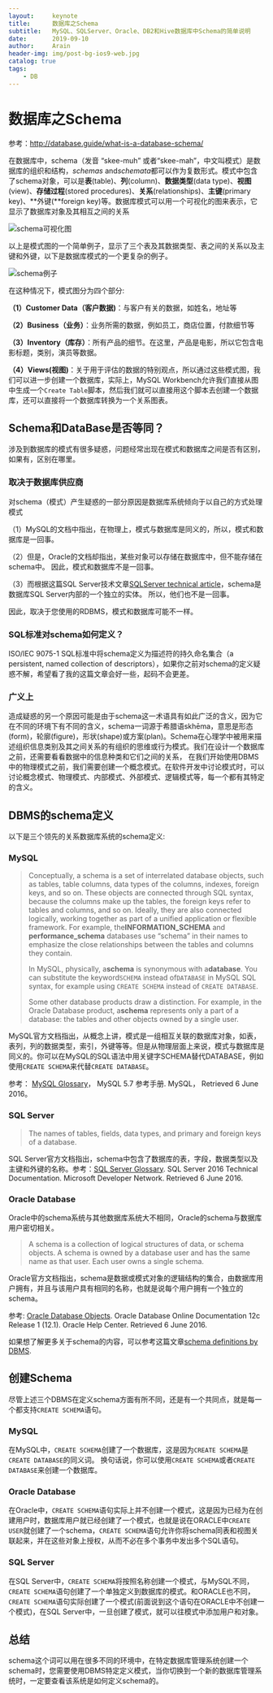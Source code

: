 ```yaml
---
layout:     keynote
title:      数据库之Schema
subtitle:   MySQL、SQLServer、Oracle、DB2和Hive数据库中Schema的简单说明
date:       2019-09-10
author:     Arain
header-img: img/post-bg-ios9-web.jpg
catalog: true
tags:
    - DB
---
```


# 数据库之Schema

参考：http://database.guide/what-is-a-database-schema/

在数据库中，schema（发音 “skee-muh” 或者“skee-mah”，中文叫模式）是数据库的组织和结构，*schemas* and*schemata*都可以作为复数形式。模式中包含了schema对象，可以是**表**(table)、**列**(column)、**数据类型**(data type)、**视图**(view)、**存储过程**(stored procedures)、**关系**(relationships)、**主键**(primary key)、**外键(**foreign key)等。数据库模式可以用一个可视化的图来表示，它显示了数据库对象及其相互之间的关系

![schema可视化图](/img/study/database/数据库之Schema/schema可视化图.png)

 

以上是模式图的一个简单例子，显示了三个表及其数据类型、表之间的关系以及主键和外键，以下是数据库模式的一个更复杂的例子。

 

![schema例子](/img/study/database/数据库之Schema/schema例子.png)

在这种情况下，模式图分为四个部分:

**（1）Customer Data（客户数据)**：与客户有关的数据，如姓名，地址等

**（2）Business（业务）**：业务所需的数据，例如员工，商店位置，付款细节等

**（3）Inventory（库存）**：所有产品的细节。在这里，产品是电影，所以它包含电影标题，类别，演员等数据。

**（4）Views(视图)**：关于用于评估的数据的特别观点，所以通过这些模式图，我们可以进一步创建一个数据库，实际上，MySQL Workbench允许我们直接从图中生成一个`Create Table`脚本，然后我们就可以直接用这个脚本去创建一个数据库，还可以直接将一个数据库转换为一个关系图表。

## Schema和DataBase是否等同？

涉及到数据库的模式有很多疑惑，问题经常出现在模式和数据库之间是否有区别，如果有，区别在哪里。

### 取决于数据库供应商

对schema（模式）产生疑惑的一部分原因是数据库系统倾向于以自己的方式处理模式

（1）MySQL的文档中指出，在物理上，模式与数据库是同义的，所以，模式和数据库是一回事。

（2）但是，Oracle的文档却指出，某些对象可以存储在数据库中，但不能存储在schema中。 因此，模式和数据库不是一回事。

（3）而根据这篇SQL Server技术文章[SQLServer technical article](https://technet.microsoft.com/en-us/library/dd283095(v=sql.100).aspx)，schema是数据库SQL Server内部的一个独立的实体。 所以，他们也不是一回事。

因此，取决于您使用的RDBMS，模式和数据库可能不一样。

### SQL标准对schema如何定义？

ISO/IEC 9075-1 SQL标准中将schema定义为描述符的持久命名集合（a persistent, named collection of descriptors），如果你之前对schema的定义疑惑不解，希望看了我的这篇文章会好一些，起码不会更差。

### 广义上

造成疑惑的另一个原因可能是由于schema这一术语具有如此广泛的含义，因为它在不同的环境下有不同的含义，schema一词源于希腊语skhēma，意思是形态(form)，轮廓(figure)，形状(shape)或方案(plan)。Schema在心理学中被用来描述组织信息类别及其之间关系的有组织的思维或行为模式。我们在设计一个数据库之前，还需要看看数据中的信息种类和它们之间的关系， 在我们开始使用DBMS中的物理模式之前，我们需要创建一个概念模式。在软件开发中讨论模式时，可以讨论概念模式、物理模式、内部模式、外部模式、逻辑模式等，每一个都有其特定的含义。

## DBMS的schema定义

以下是三个领先的关系数据库系统的schema定义:

### MySQL

> Conceptually, a schema is a set of interrelated database objects, such as tables, table columns, data types of the columns, indexes, foreign keys, and so on. These objects are connected through SQL syntax, because the columns make up the tables, the foreign keys refer to tables and columns, and so on. Ideally, they are also connected logically, working together as part of a unified application or flexible framework. For example, the**INFORMATION_SCHEMA** and **performance_schema** databases use “schema” in their names to emphasize the close relationships between the tables and columns they contain.
>
> In MySQL, physically, a**schema** is synonymous with a**database**. You can substitute the keyword`SCHEMA` instead of`DATABASE` in MySQL SQL syntax, for example using `CREATE SCHEMA` instead of `CREATE DATABASE`.
>
> Some other database products draw a distinction. For example, in the Oracle Database product, a**schema** represents only a part of a database: the tables and other objects owned by a single user.

MySQL官方文档指出，从概念上讲，模式是一组相互关联的数据库对象，如表，表列，列的数据类型，索引，外键等等。但是从物理层面上来说，模式与数据库是同义的。你可以在MySQL的SQL语法中用关键字SCHEMA替代DATABASE，例如使用`CREATE SCHEMA`来代替`CREATE DATABASE`。

参考： [MySQL Glossary](http://dev.mysql.com/doc/refman/5.7/en/glossary.html#glos_schema)， MySQL 5.7 参考手册. MySQL， Retrieved 6 June 2016。

### SQL Server

> The names of tables, fields, data types, and primary and foreign keys of a database.

SQL Server官方文档指出，schema中包含了数据库的表，字段，数据类型以及主键和外键的名称。参考：[SQL Server Glossary](https://msdn.microsoft.com/en-us/library/ms165911.aspx). SQL Server 2016 Technical Documentation. Microsoft Developer Network. Retrieved 6 June 2016.

### Oracle Database

Oracle中的schema系统与其他数据库系统大不相同，Oracle的schema与数据库用户密切相关。

> A schema is a collection of logical structures of data, or schema objects. A schema is owned by a database user and has the same name as that user. Each user owns a single schema.

Oracle官方文档指出，schema是数据或模式对象的逻辑结构的集合，由数据库用户拥有，并且与该用户具有相同的名称，也就是说每个用户拥有一个独立的schema。

参考: [Oracle Database Objects](https://docs.oracle.com/database/121/SQLRF/sql_elements007.htm#SQLRF20003). Oracle Database Online Documentation 12c Release 1 (12.1). Oracle Help Center. Retrieved 6 June 2016.

如果想了解更多关于schema的内容，可以参考这篇文章[schema definitions by DBMS](http://database.guide/schema-definitions-by-dbms/).

## 创建Schema

尽管上述三个DBMS在定义schema方面有所不同，还是有一个共同点，就是每一个都支持`CREATE SCHEMA`语句。

### MySQL

在MySQL中，`CREATE SCHEMA`创建了一个数据库，这是因为`CREATE SCHEMA`是`CREATE DATABASE`的同义词。 换句话说，你可以使用`CREATE SCHEMA`或者`CREATE DATABASE`来创建一个数据库。

### Oracle Database

在Oracle中，`CREATE SCHEMA`语句实际上并不创建一个模式，这是因为已经为在创建用户时，数据库用户就已经创建了一个模式，也就是说在ORACLE中`CREATE USER`就创建了一个schema，`CREATE SCHEMA`语句允许你将schema同表和视图关联起来，并在这些对象上授权，从而不必在多个事务中发出多个SQL语句。

### SQL Server

在SQL Server中，`CREATE SCHEMA`将按照名称创建一个模式，与MySQL不同，`CREATE SCHEMA`语句创建了一个单独定义到数据库的模式。和ORACLE也不同，`CREATE SCHEMA`语句实际创建了一个模式(前面说到这个语句在ORACLE中不创建一个模式)，在SQL Server中，一旦创建了模式，就可以往模式中添加用户和对象。

## 总结

schema这个词可以用在很多不同的环境中，在特定数据库管理系统创建一个schema时，您需要使用DBMS特定定义模式，当你切换到一个新的数据库管理系统时，一定要查看该系统是如何定义schema的。
